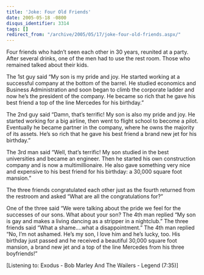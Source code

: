 ```yaml
---
title: 'Joke: Four Old Friends'
date: 2005-05-18 -0800
disqus_identifier: 3314
tags: []
redirect_from: "/archive/2005/05/17/joke-four-old-friends.aspx/"
---
```


Four friends who hadn’t seen each other in 30 years, reunited at a
party. After several drinks, one of the men had to use the rest room.
Those who remained talked about their kids.

The 1st guy said “My son is my pride and joy. He started working at a
successful company at the bottom of the barrel. He studied economics and
Business Administration and soon began to climb the corporate ladder and
now he’s the president of the company. He became so rich that he gave
his best friend a top of the line Mercedes for his birthday.”

The 2nd guy said “Damn, that’s terrific! My son is also my pride and
joy. He started working for a big airline, then went to flight school to
become a pilot. Eventually he became partner in the company, where he
owns the majority of its assets. He’s so rich that he gave his best
friend a brand new jet for his birthday.”

The 3rd man said “Well, that’s terrific! My son studied in the best
universities and became an engineer. Then he started his own
construction company and is now a multimillionaire. He also gave
something very nice and expensive to his best friend for his birthday: a
30,000 square foot mansion.”

The three friends congratulated each other just as the fourth returned
from the restroom and asked “What are all the congratulations for?”

One of the three said “We were talking about the pride we feel for the
successes of our sons. What about your son? The 4th man replied “My son
is gay and makes a living dancing as a stripper in a nightclub.” The
three friends said “What a shame....what a disappointment.” The 4th man
replied “No, I’m not ashamed. He’s my son, I love him and he’s lucky,
too. His birthday just passed and he received a beautiful 30,000 square
foot mansion, a brand new jet and a top of the line Mercedes from his
three boyfriends!”

[Listening to: Exodus - Bob Marley And The Wailers - Legend (7:35)]

